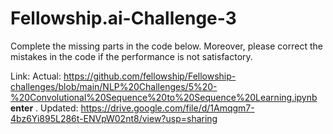 # Fellowship.ai-Challenge-3
Complete the missing parts in the code below. Moreover, please correct the mistakes in the code if the performance is not satisfactory.

Link: 
Actual: https://github.com/fellowship/Fellowship-challenges/blob/main/NLP%20Challenges/5%20-%20Convolutional%20Sequence%20to%20Sequence%20Learning.ipynb  **enter**  .
Updated: https://drive.google.com/file/d/1Amqgm7-4bz6Yi895L286t-ENVpW02nt8/view?usp=sharing

